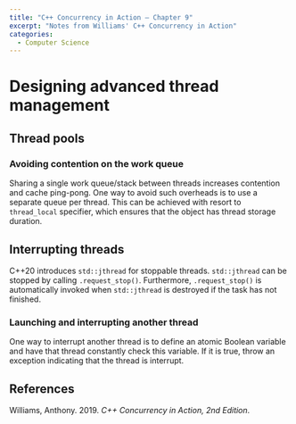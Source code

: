 ```yaml
---
title: "C++ Concurrency in Action — Chapter 9"
excerpt: "Notes from Williams' C++ Concurrency in Action"
categories:
  - Computer Science
---
```


# Designing advanced thread management

## Thread pools

### Avoiding contention on the work queue

Sharing a single work queue/stack between threads increases contention and cache ping-pong. One way to avoid such overheads is to use a separate queue per thread. This can be achieved with resort to `thread_local` specifier, which ensures that the object has thread storage duration. 

## Interrupting threads

C++20 introduces `std::jthread` for stoppable threads. `std::jthread` can be stopped by calling `.request_stop()`. Furthermore, `.request_stop()` is automatically invoked when `std::jthread` is destroyed if the task has not finished.

### Launching and interrupting another thread

One way to interrupt another thread is to define an atomic Boolean variable and have that thread constantly check this variable. If it is true, throw an exception indicating that the thread is interrupt.

## References

Williams, Anthony. 2019. *C++ Concurrency in Action, 2nd Edition*.

